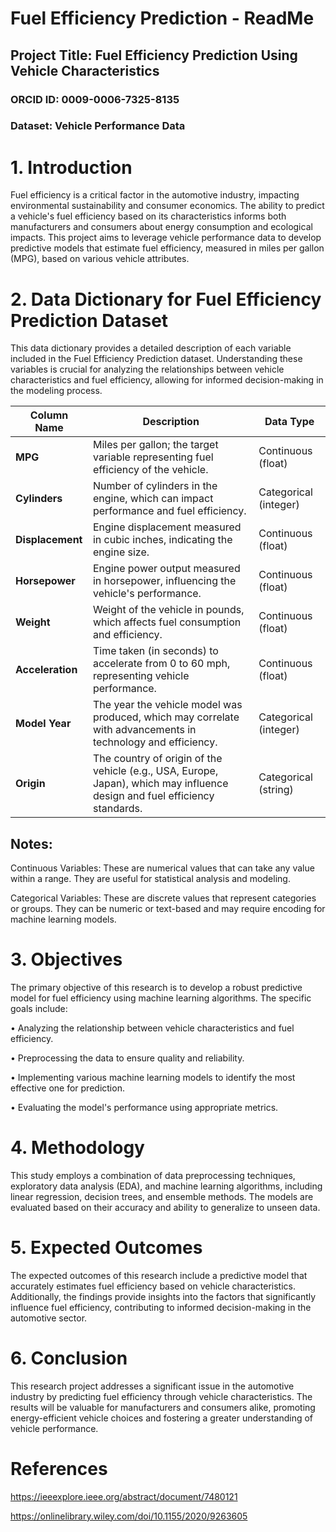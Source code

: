 
# Fuel Efficiency Prediction - ReadMe

## Project Title: Fuel Efficiency Prediction Using Vehicle Characteristics

### ORCID ID: 0009-0006-7325-8135

### Dataset: Vehicle Performance Data


# 1. Introduction
Fuel efficiency is a critical factor in the automotive industry, impacting environmental sustainability and consumer economics. The ability to predict a vehicle's fuel efficiency based on its characteristics informs both manufacturers and consumers about energy consumption and ecological impacts. This project aims to leverage vehicle performance data to develop predictive models that estimate fuel efficiency, measured in miles per gallon (MPG), based on various vehicle attributes.

# 2. Data Dictionary for Fuel Efficiency Prediction Dataset

This data dictionary provides a detailed description of each variable included in the Fuel Efficiency Prediction dataset. Understanding these variables is crucial for analyzing the relationships between vehicle characteristics and fuel efficiency, allowing for informed decision-making in the modeling process.

| **Column Name**  | **Description**                                                                 | **Data Type**       |
|-------------------|---------------------------------------------------------------------------------|----------------------|
| **MPG**           | Miles per gallon; the target variable representing fuel efficiency of the vehicle. | Continuous (float)   |
| **Cylinders**     | Number of cylinders in the engine, which can impact performance and fuel efficiency.  | Categorical (integer) |
| **Displacement**  | Engine displacement measured in cubic inches, indicating the engine size.        | Continuous (float)   |
| **Horsepower**    | Engine power output measured in horsepower, influencing the vehicle's performance. | Continuous (float)   |
| **Weight**        | Weight of the vehicle in pounds, which affects fuel consumption and efficiency.   | Continuous (float)   |
| **Acceleration**  | Time taken (in seconds) to accelerate from 0 to 60 mph, representing vehicle performance. | Continuous (float)   |
| **Model Year**    | The year the vehicle model was produced, which may correlate with advancements in technology and efficiency. | Categorical (integer) |
| **Origin**        | The country of origin of the vehicle (e.g., USA, Europe, Japan), which may influence design and fuel efficiency standards. | Categorical (string)  |


## Notes:
Continuous Variables: These are numerical values that can take any value within a range. They are useful for statistical analysis and modeling.

Categorical Variables: These are discrete values that represent categories or groups. They can be numeric or text-based and may require encoding for machine learning models.

# 3. Objectives
The primary objective of this research is to develop a robust predictive model for fuel efficiency using machine learning algorithms. The specific goals include:

•	Analyzing the relationship between vehicle characteristics and fuel efficiency.

•	Preprocessing the data to ensure quality and reliability.

•	Implementing various machine learning models to identify the most effective one for prediction.

•	Evaluating the model's performance using appropriate metrics.


# 4. Methodology
This study employs a combination of data preprocessing techniques, exploratory data analysis (EDA), and machine learning algorithms, including linear regression, decision trees, and ensemble methods. The models are evaluated based on their accuracy and ability to generalize to unseen data.

# 5. Expected Outcomes
The expected outcomes of this research include a predictive model that accurately estimates fuel efficiency based on vehicle characteristics. Additionally, the findings provide insights into the factors that significantly influence fuel efficiency, contributing to informed decision-making in the automotive sector.

# 6. Conclusion
This research project addresses a significant issue in the automotive industry by predicting fuel efficiency through vehicle characteristics. The results will be valuable for manufacturers and consumers alike, promoting energy-efficient vehicle choices and fostering a greater understanding of vehicle performance.

# References

https://ieeexplore.ieee.org/abstract/document/7480121

https://onlinelibrary.wiley.com/doi/10.1155/2020/9263605

